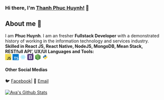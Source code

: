 ### Hi there, I'm [Thanh Phuc Huynh!](https://github.com/ThanhPhucHuynh) 👋


<!--
**ThanhPhucHuynh/ThanhPhucHuynh** is a ✨ _special_ ✨ repository because its `README.md` (this file) appears on your GitHub profile.

Here are some ideas to get you started:

- 🔭 I’m currently working on ...
- 🌱 I’m currently learning ...
- 👯 I’m looking to collaborate on ...
- 🤔 I’m looking for help with ...
- 💬 Ask me about ...
- 📫 How to reach me: ...
- 😄 Pronouns: ...
- ⚡ Fun fact: ...
-->

## About me 👋

I am **Phuc Huynh**. I am an fresher **Fullstack Developer** with a demonstrated history of working in the information technology and services industry. **Skilled in React JS, React Native, NodeJS, MongoDB, Mean Stack, RESTfull API’, UX/UI**
**Languages and Tools:**  
<code><img height="20" src="https://raw.githubusercontent.com/github/explore/80688e429a7d4ef2fca1e82350fe8e3517d3494d/topics/javascript/javascript.png"></code>
<code><img height="20" src="https://raw.githubusercontent.com/github/explore/80688e429a7d4ef2fca1e82350fe8e3517d3494d/topics/typescript/typescript.png"></code>
<code><img height="20" src="https://raw.githubusercontent.com/github/explore/80688e429a7d4ef2fca1e82350fe8e3517d3494d/topics/react/react.png"></code>
<code><img height="20" src="https://raw.githubusercontent.com/github/explore/80688e429a7d4ef2fca1e82350fe8e3517d3494d/topics/bootstrap/bootstrap.png"></code>
<code><img height="20" src="https://raw.githubusercontent.com/github/explore/80688e429a7d4ef2fca1e82350fe8e3517d3494d/topics/nodejs/nodejs.png"></code>
<code><img height="20" src="https://raw.githubusercontent.com/github/explore/80688e429a7d4ef2fca1e82350fe8e3517d3494d/topics/python/python.png"></code>    
#### Other Social Medias
🐦 [Facebook](https://www.facebook.com/phuchuynhfait/)| 📧 [Email](mailto:nguoigiaumat100@gmail.com)
 
[![Ava's Github Stats](https://github-readme-stats.vercel.app/api?username=ThanhPhucHuynh)](https://github.com/ThanhPhucHuynh/github-readme-stats)

